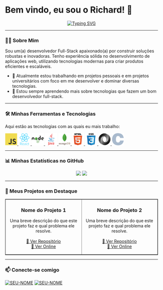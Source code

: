 # Bem vindo, eu sou o Richard! 👋

<p align="center">
  <a href="https://github.com/RichardSevero">
    <img src="https://readme-typing-svg.herokuapp.com?font=Fira+Code&weight=700&size=25&duration=4000&color=58A6FF&center=true&vCenter=true&width=435&lines=Desenvolvedor+Full-Stack;Sempre+aprendendo+algo+novo;Apaixonado(a)+por+tecnologia" alt="Typing SVG" />
  </a>
</p>

---

### 👨‍💻 Sobre Mim

Sou um(a) desenvolvedor Full-Stack apaixonado(a) por construir soluções robustas e inovadoras. Tenho experiência sólida no desenvolvimento de aplicações web, utilizando tecnologias modernas para criar produtos eficientes e escaláveis.

- 🔭 Atualmente estou trabalhando em projetos pessoais e em projetos universitários com foco em me desenvolver e dominar diversas tecnologias.
- 🌱 Estou sempre aprendendo mais sobre tecnologias que fazem um bom desenvolvedor full-stack.

---

### 🛠️ Minhas Ferramentas e Tecnologias

Aqui estão as tecnologias com as quais eu mais trabalho:

<p align="left">
    <a href="https://developer.mozilla.org/en-US/docs/Web/JavaScript" target="_blank">
        <img src="https://raw.githubusercontent.com/devicons/devicon/master/icons/javascript/javascript-original.svg" alt="javascript" width="40" height="40"/>
    </a>
    <a href="https://reactjs.org/" target="_blank">
        <img src="https://raw.githubusercontent.com/devicons/devicon/master/icons/react/react-original-wordmark.svg" alt="react" width="40" height="40"/>
    </a>
    <a href="https://nodejs.org" target="_blank">
        <img src="https://raw.githubusercontent.com/devicons/devicon/master/icons/nodejs/nodejs-original-wordmark.svg" alt="nodejs" width="40" height="40"/>
    </a>
    <a href="https://www.java.com" target="_blank">
        <img src="https://raw.githubusercontent.com/devicons/devicon/master/icons/java/java-original-wordmark.svg" alt="java" width="40" height="40"/>
    </a>
    <a href="https://www.mongodb.com/" target="_blank">
        <img src="https://raw.githubusercontent.com/devicons/devicon/master/icons/mongodb/mongodb-original-wordmark.svg" alt="mongodb" width="40" height="40"/>
    </a>
    <a href="https://www.w3.org/html/" target="_blank">
        <img src="https://raw.githubusercontent.com/devicons/devicon/master/icons/html5/html5-original-wordmark.svg" alt="html5" width="40" height="40"/>
    </a>
    <a href="https://www.w3schools.com/css/" target="_blank">
        <img src="https://raw.githubusercontent.com/devicons/devicon/master/icons/css3/css3-original-wordmark.svg" alt="css3" width="40" height="40"/>
    </a>
    <a href="https://www.json.org/json-en.html" target="_blank">
        <img src="https://raw.githubusercontent.com/devicons/devicon/2ae2a900d2f041da66e950e4d48052658d850630/icons/json/json-original.svg" alt="json" width="40" height="40"/>
    </a>
    <a href="https://www.cprogramming.com/" target="_blank">
        <img src="https://raw.githubusercontent.com/devicons/devicon/master/icons/c/c-original.svg" alt="c" width="40" height="40"/>
    </a>
</p>

---

### 📊 Minhas Estatísticas no GitHub

<p align="center">
  <img height="180em" src="https://github-readme-stats.vercel.app/api?username=RichardSevero&show_icons=true&theme=dracula&include_all_commits=true&count_private=true"/>
  <img height="180em" src="https://github-readme-stats.vercel.app/api/top-langs/?username=RichardSevero&layout=compact&langs_count=7&theme=dracula"/>
</p>

---

### 📌 Meus Projetos em Destaque

<table border="1">
  <tr>
    <td width="50%">
      <h3 align="center">Nome do Projeto 1</h3>
      <p align="center">
        Uma breve descrição do que este projeto faz e qual problema ele resolve.
        <br/><br/>
        <a href="LINK-PARA-SEU-PROJETO-1">🔗 Ver Repositório</a>
        <br/>
        <a href="LINK-PARA-O-DEPLOY-1">🚀 Ver Online</a>
      </p>
    </td>
    <td width="50%">
        <h3 align="center">Nome do Projeto 2</h3>
        <p align="center">
            Uma breve descrição do que este projeto faz e qual problema ele resolve.
            <br/><br/>
            <a href="LINK-PARA-SEU-PROJETO-2">🔗 Ver Repositório</a>
            <br/>
            <a href="LINK-PARA-O-DEPLOY-2">🚀 Ver Online</a>
        </p>
    </td>
  </tr>
</table>

---

### 📫 Conecte-se comigo

<p align="left">
<a href="https://www.linkedin.com/in/richardsevero" target="blank"><img align="center" src="https://raw.githubusercontent.com/rahuldkjain/github-profile-readme-generator/master/src/images/icons/Social/linked-in-alt.svg" alt="SEU-NOME" height="30" width="40" /></a>
<a href="richardsevero184@gmail.com" target="blank"><img align="center" src="https://upload.wikimedia.org/wikipedia/commons/7/7e/Gmail_icon_%282020%29.svg" alt="SEU-NOME" height="30" width="40" /></a>
</p>
